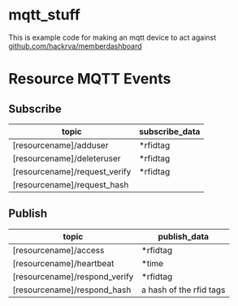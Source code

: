 
# mqtt_stuff

This is example code for making an mqtt device to act against [github.com/hackrva/memberdashboard](github.com/hackrva/memberdashboard)


# Resource MQTT Events
## Subscribe
| topic | subscribe_data |
| ----- | ---- |
| [resourcename]/adduser | *rfidtag |
| [resourcename]/deleteruser | *rfidtag |
| [resourcename]/request_verify | *rfidtag |
| [resourcename]/request_hash | |

## Publish
| topic | publish_data |
| ----- | ---- |
| [resourcename]/access | *rfidtag |
| [resourcename]/heartbeat | *time |
| [resourcename]/respond_verify | *rfidtag || maybe something useful |
| [resourcename]/respond_hash | a hash of the rfid tags |

